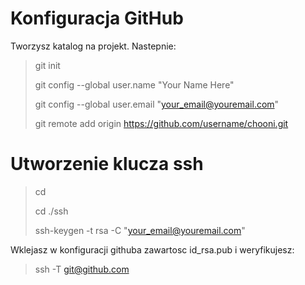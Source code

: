 # Konfiguracja GitHub

Tworzysz katalog na projekt. Nastepnie:

> git init
>
>git config --global user.name "Your Name Here"
>
>git config --global user.email "your_email@youremail.com"
>
> git remote add origin https://github.com/username/chooni.git 

# Utworzenie klucza ssh

> cd
>
> cd ./ssh
>
> ssh-keygen -t rsa -C "your_email@youremail.com"

Wklejasz w konfiguracji githuba zawartosc id_rsa.pub i weryfikujesz:

> ssh -T git@github.com
